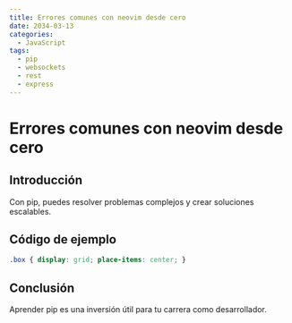 ```yaml
---
title: Errores comunes con neovim desde cero
date: 2034-03-13
categories:
  - JavaScript
tags:
  - pip
  - websockets
  - rest
  - express
---
```


# Errores comunes con neovim desde cero

## Introducción

Con pip, puedes resolver problemas complejos y crear soluciones escalables.

## Código de ejemplo

```css
.box { display: grid; place-items: center; }
```

## Conclusión

Aprender pip es una inversión útil para tu carrera como desarrollador.